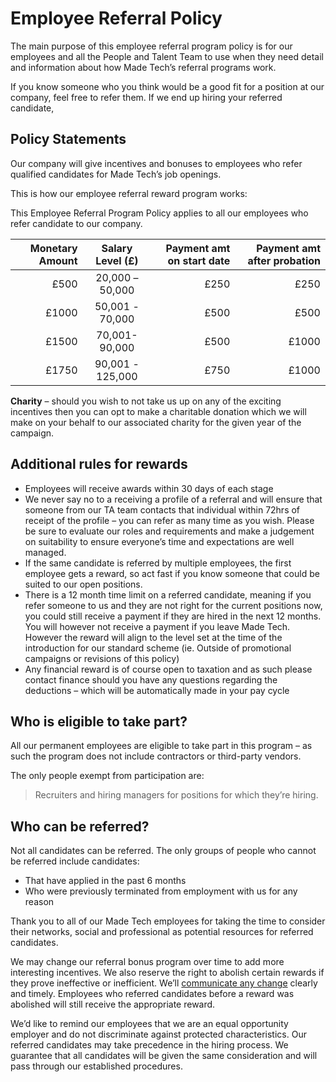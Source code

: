 # Employee Referral Policy

The main purpose of this employee referral program policy is for our employees and all the
People and Talent Team to use when they need detail and information about how Made Tech’s referral programs work.

If you know someone who you think would be a good fit for a position at our company, feel free to refer them.
If we end up hiring your referred candidate,

## Policy Statements

Our company will give incentives and bonuses to employees who refer qualified candidates for Made Tech’s job openings.

This is how our employee referral reward program works:

This Employee Referral Program Policy applies to all our employees who refer candidate to our company.

| Monetary Amount     | Salary Level (£) | Payment amt on start date | Payment amt after probation |
| ------------------: | :--------------: | -------------------------:| --------------------------: |
| £500                | 20,000 – 50,000  |                      £250 |                        £250 |
| £1000               | 50,001 - 70,000  |                      £500 |                        £500 |
| £1500               | 70,001- 90,000   |                      £500 |                       £1000 |
| £1750               | 90,001 - 125,000 |                      £750 |                       £1000 |

__Charity__ – should you wish to not take us up on any of the exciting incentives then you can opt to make a charitable donation which we will make on your behalf to our associated charity for the given year of the campaign.

## Additional rules for rewards

* Employees will receive awards within 30 days of each stage
* We never say no to a receiving a profile of a referral and will ensure that someone from our
TA team contacts that individual within 72hrs of receipt of the profile – you can refer as many time as you wish.
Please be sure to evaluate our roles and requirements and make a judgement on suitability to ensure everyone’s time and expectations are well managed.
* If the same candidate is referred by multiple employees, the first employee gets a reward, so act fast if you know someone that could be suited to our open positions.
* There is a 12 month time limit on a referred candidate, meaning if you refer someone to us and they are not right for the current positions now, you could still receive a payment if they are hired in the next 12 months.
You will however not receive a payment if you leave Made Tech.
However the reward will align to the level set at the time of the introduction for our standard scheme (ie. Outside of promotional campaigns or revisions of this policy)
* Any financial reward is of course open to taxation and as such please contact finance should you have any questions regarding the deductions – which will be automatically made in your pay cycle

## Who is eligible to take part?

All our permanent employees are eligible to take part in this program – as such the program does not include contractors or third-party vendors.

The only people exempt from participation are:

> Recruiters and hiring managers for positions for which they’re hiring.

## Who can be referred?

Not all candidates can be referred. The only groups of people who cannot be referred include candidates:

* That have applied in the past 6 months
* Who were previously terminated from employment with us for any reason

Thank you to all of our Made Tech employees for taking the time to consider their networks, social and professional as potential resources for referred candidates.

We may change our referral bonus program over time to add more interesting incentives.
We also reserve the right to abolish certain rewards if they prove ineffective or inefficient.
We’ll [communicate any change](https://resources.workable.com/employee-referral-bonus-program-announcement-sample-email) clearly and timely.
Employees who referred candidates before a reward was abolished will still receive the appropriate reward.

We’d like to remind our employees that we are an equal opportunity employer and do not discriminate against protected characteristics.
Our referred candidates may take precedence in the hiring process.
We guarantee that all candidates will be given the same consideration and will pass through our established procedures.
